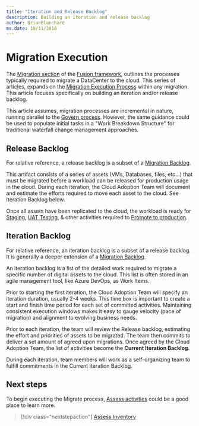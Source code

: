 ```yaml
---
title: "Iteration and Release Backlog"
description: Building an iteration and release backlog
author: BrianBlanchard
ms.date: 10/11/2018
---
```


# Migration Execution

The [Migration section](../overview.md) of the [Fusion framework](../../overview.md), outlines the processes typically required to migrate a DataCenter to the cloud. This series of articles, expands on the [Migration Execution Process](overview.md) within any migration. This article focuses specifically on building an iteration and/or release backlog.
  
This article assumes, migration processes are incremental in nature, running parallel to the [Govern process](../../governance/overview.md). However, the same guidance could be used to populate initial tasks in a "Work Breakdown Structure" for traditional waterfall change management approaches.

## Release Backlog

For relative reference, a release backlog is a subset of a [Migration Backlog](../plan/migration-backlog.md).

This artifact consists of a series of assets (VMs, Databases, files, etc...) that must be migrated before a workload can be released for production usage in the cloud. During each iteration, the Cloud Adoption Team will document and estimate the efforts required to move each asset to the cloud. See Iteration Backlog below.

Once all assets have been replicated to the cloud, the workload is ready for [Staging](stage.md), [UAT Testing](business-test.md), & other activities required to [Promote to production](promote.md).

## Iteration Backlog

For relative reference, an iteration backlog is a subset of a release backlog. It is generally a deeper extension of a [Migration Backlog](../plan/migration-backlog.md).

An iteration backlog is a list of the detailed work required to migrate a specific number of digital assets to the cloud. This list is often stored in an agile management tool, like Azure DevOps, as Work Items.

Prior to starting the first iteration, the Cloud Adoption Team will specify an iteration duration, usually 2-4 weeks. This time box is important to create a start and finish time period for each set of committed activities. Maintaining consistent execution windows makes it easy to gauge velocity (pace of migration) and alignment to evolving business needs.

Prior to each iteration, the team will review the Release backlog, estimating the effort and priorities of assets to be migrated. The team then commits to deliver a set amount of agreed upon migrations. Once agreed by the Cloud Adoption Team, the list of activities become the **Current Iteration Backlog**.

During each iteration, team members will work as a self-organizing team to fulfill commitments in the Current Iteration Backlog.

## Next steps

To begin executing the Migrate process, [Assess activities](assess.md) could be a good place to learn more.

> [!div class="nextstepaction"]
> [Assess Inventory](assess.md)